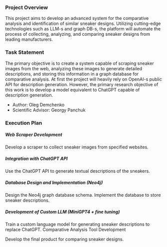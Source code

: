 ### Project Overview

This project aims to develop an advanced system for the comparative analysis and identification of similar sneaker designs. Utilizing cutting-edge technologies such as LLM-s and graph DB-s, the platform will automate the process of collecting, analyzing, and comparing sneaker designs from leading manufacturers.

### Task Statement
The primary objective is to create a system capable of scraping sneaker images from the web, analyzing these images to generate detailed descriptions, and storing this information in a graph database for comparative analysis. At first the project will heavily rely on OpenAI-s public API for description generation. However, the primary research objective of this work is to develop a model equivalent to ChatGPT capable of description generation.

- Author: Oleg Demchenko
- Scientific Advisor: Georgy Panchuk


### Execution Plan

##### Web Scraper Development

Develop a scraper to collect sneaker images from specified websites.

##### Integration with ChatGPT API

Use the ChatGPT API to generate textual descriptions of the sneakers.

##### Database Design and Implementation (Neo4j)

Design the Neo4j graph database schema. Implement the database to store sneaker descriptions.

##### Development of Custom LLM (MiniGPT4 + fine tuning)

Train a custom language model for generating sneaker descriptions to replace ChatGPT.
Comparative Analysis Tool Development

Develop the final product for comparing sneaker designs.
